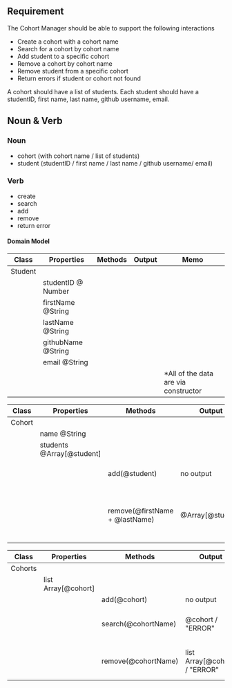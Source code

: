 ## Requirement

The Cohort Manager should be able to support the following interactions

- Create a cohort with a cohort name
- Search for a cohort by cohort name
- Add student to a specific cohort
- Remove a cohort by cohort name
- Remove student from a specific cohort
- Return errors if student or cohort not found

A cohort should have a list of students. Each student should have a studentID, first name, last name, github username, email.

## Noun & Verb

### Noun

- cohort (with cohort name / list of students)
- student (studentID / first name / last name / github username/ email)

### Verb

- create
- search
- add
- remove
- return error

#### Domain Model

| Class   | Properties         | Methods | Output | Memo                                  |
| ------- | ------------------ | ------- | ------ | ------------------------------------- |
| Student |                    |         |        |                                       |
|         | studentID @ Number |         |        |                                       |
|         | firstName @String  |         |        |                                       |
|         | lastName @String   |         |        |                                       |
|         | githubName @String |         |        |                                       |
|         | email @String      |         |        |                                       |
|         |                    |         |        | \*All of the data are via constructor |

| Class  | Properties                | Methods                        | Output           | Memo                                                                                                                         |
| ------ | ------------------------- | ------------------------------ | ---------------- | ---------------------------------------------------------------------------------------------------------------------------- |
| Cohort |                           |                                |                  |                                                                                                                              |
|        | name @String              |                                |                  | via constructor                                                                                                              |
|        | students @Array[@student] |                                |                  |                                                                                                                              |
|        |                           | add(@student)                  | no output        | students.push(@student), maybe return a message "you've added: @student"                                                     |
|        |                           | remove(@firstName + @lastName) | @Array[@student] | students.includes(@firstName + @lastName) ? {students.filter(student => student.name !=== @firstName + @lastName)} : "ERROR" |

| Class   | Properties          | Methods             | Output                        | Memo                                                                                         |
| ------- | ------------------- | ------------------- | ----------------------------- | -------------------------------------------------------------------------------------------- |
| Cohorts |                     |                     |                               |                                                                                              |
|         | list Array[@cohort] |                     |                               |                                                                                              |
|         |                     | add(@cohort)        | no output                     | list.push(@cohort)                                                                           |
|         |                     | search(@cohortName) | @cohort / "ERROR"             | list.find(cohort => cohort.name === @cohortName ? @cohort : "ERROR")                         |
|         |                     | remove(@cohortName) | list Array[@cohort] / "ERROR" | list.includes(@cohortName) ? {list.filter(cohort => cohort.name !=== @cohortName)} : "ERROR" |
